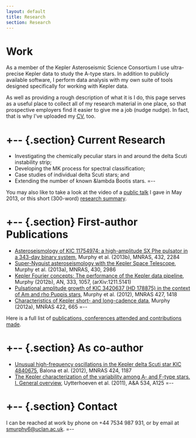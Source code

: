 ```yaml
---
layout: default
title: Research
section: Research
---
```


Work
========

As a member of the Kepler Asteroseismic Science Consortium I use ultra-precise Kepler data to study the A-type stars. In addition to publicly available software, I perform data analysis with my own suite of tools designed specifically for working with Kepler data.

As well as providing a rough description of what it is I do, this page serves as a useful place to collect all of my research material in one place, so that prospective employers find it easier to give me a job (nudge nudge). In fact, that is why I've uploaded my [CV](/images/CV_SJM.pdf), too.

+-- {.section}
Current Research
====
* Investigating the chemically peculiar stars in and around the delta Scuti instability strip;
* Developing the MK process for spectral classification;
* Case studies of individual delta Scuti stars; and
* Extending the number of known &lambda Bootis stars.
=--

You may also like to take a look at the video of a [public talk](http://vimeo.com/68289086) I gave in May 2013, or this short (300-word) [research summary](/images/research_summary.pdf).

+-- {.section}
First-author Publications
==========
* [Asteroseismology of KIC 11754974: a high-amplitude SX Phe pulsator in a 343-day binary system](/images/11754974_paper.pdf), Murphy et al. (2013b), MNRAS, 432, 2284
* [Super-Nyquist asteroseismology with the Kepler Space Telescope](/images/sNa.pdf), Murphy et al. (2013a), MNRAS, 430, 2986
* [Kepler Fourier concepts: The performance of the Kepler data pipeline](/images/kepler_fourier_concepts.pdf), Murphy (2012b), AN, 333, 1057, (arXiv:1211.5141)
* [Pulsational amplitude growth of KIC 3420637 (HD 178875) in the context of Am and rho Puppis stars](/images/KIC3429637.pdf), Murphy et al. (2012), MNRAS 427, 1418
* [Characteristics of Kepler short- and long-cadence data](/images/characteristics.pdf), Murphy (2012a), MNRAS 422, 665
=--

Here is a full list of [publications, conferences attended and contributions made](/images/publications_conferences_contributions.pdf).

+-- {.section}
As co-author
==========
* [Unusual high-frequency oscillations in the Kepler delta Scuti star KIC 4840675](/images/Balona_et_al_2012.pdf), Balona et al. (2012), MNRAS 424, 1187
* [The Kepler characterization of the variability among A- and F-type stars. I. General overview](/images/Uytterhoeven_et_al_2011.pdf), Uytterhoeven et al. (2011), A&A 534, A125
=--

+-- {.section}
Contact
=======
I can be reached at work by phone on +44 7534 987 931, or by email at [smurphy6@uclan.ac.uk](mailto:smurphy6@uclan.ac.uk).
=--
